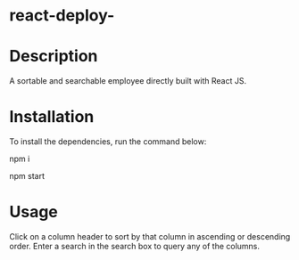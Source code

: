 # react-deploy-

# Description
A sortable and searchable employee directly built with React JS.


# Installation
To install the dependencies, run the command below:

npm i

npm start

# Usage
Click on a column header to sort by that column in ascending or descending order. Enter a search in the search box to query any of the columns.
